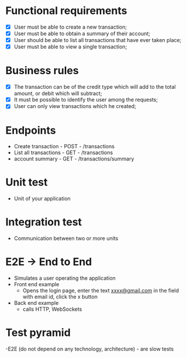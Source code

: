 # Functional requirements

  - [x] User must be able to create a new transaction;
  - [x] User must be able to obtain a summary of their account;
  - [x] User should be able to list all transactions that have ever taken place;
  - [x] User must be able to view a single transaction;

# Business rules

  - [x] The transaction can be of the credit type which will add to the total amount, or debit which will subtract;
  - [x] It must be possible to identify the user among the requests;
  - [x] User can only view transactions which he created;
  
  # Endpoints

  - Create transaction - POST - /transactions
  - List all transactions - GET - /transactions
  - account summary - GET - /transactions/summary
 

# Unit test
  - Unit of your application

# Integration test
  - Communication between two or more units

# E2E -> End to End
  - Simulates a user operating the application
  - Front end example
    - Opens the login page, enter the text xxxx@gmail.com in the field with email id, click the x button
  - Back end example
    - calls HTTP, WebSockets

# Test pyramid
  -E2E (do not depend on any technology, architecture) - are slow tests
